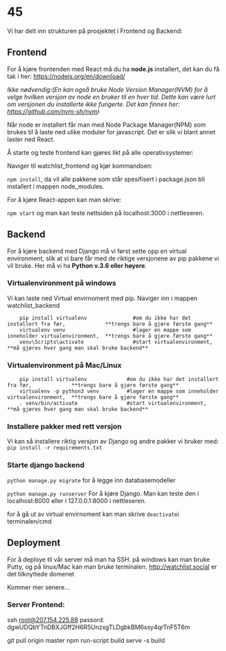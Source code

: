 # 45

Vi har delt inn strukturen på prosjektet i Frontend og Backend:

## Frontend 
For å kjøre frontenden med React må du ha __node.js__ installert, 
det kan du få tak i her: https://nodejs.org/en/download/


*Ikke nødvendig:(En kan også bruke Node Version Manager(NVM) for å velge hvilken versjon av node en bruker til en hver tid. Dette kan være lurt om versjonen du installerte ikke fungerte. Det kan finnes her: https://github.com/nvm-sh/nvm)*

Når node er installert får man med Node Package Manager(NPM) som brukes til å laste ned ulike moduler for javascript. Det er slik vi blant annet laster ned React.

Å starte og teste frontend kan gjøres likt på alle operativsystemer:

Naviger til watchlist_frontend og kjør kommandoen:

`npm install`, da vil alle pakkene som står spesifisert i package.json bli installert i mappen node_modules.

For å kjøre React-appen kan man skrive:

`npm start` og man kan teste nettsiden på localhost:3000 i nettleseren.


## Backend
For å kjøre backend med Django må vi først sette opp en virtual environment, slik at vi bare får med de riktige versjonene av pip pakkene vi vil bruke. Her må vi ha __Python v.3.6 eller høyere__.

### Virtualenvironment på windows
Vi kan laste ned Virtual envirnoment med pip. Naviger inn i mappen watchlist_backend

        pip install virtualenv               #om du ikke har det installert fra før,             **trengs bare å gjøre første gang**
        virtualenv venv                      #lager en mappe som inneholder virtualenvironment,  **trengs bare å gjøre første gang**
        venv\Scripts\activate                #start virtualenvironment,                          **må gjøres hver gang man skal bruke backend**

### Virtualenvironment på Mac/Linux

        pip install virtualenv             #om du ikke har det installert fra før,             **trengs bare å gjøre første gang**
        virtualenv -p python3 venv         #lager en mappe som inneholder virtualenvironment,  **trengs bare å gjøre første gang**
        . venv/bin/activate                #start virtualenvironment,                          **må gjøres hver gang man skal bruke backend**
### Installere pakker med rett versjon

Vi kan så installere riktig versjon av Django og andre pakker vi bruker med: `pip install -r requirements.txt`

### Starte django backend

`python manage.py migrate` for å legge inn databasemodeller

`python manage.py runserver` For å kjøre Django. Man kan teste den i localhost:8000 eller i 127.0.0.1:8000 i nettleseren.

for å gå ut av virtual envirnoment kan man skrive `deactivate`i terminalen/cmd

## Deployment
For å deploye til vår server må man ha SSH. på windows kan man bruke Putty, og på linux/Mac kan man bruke terminalen.
http://watchlist.social er det tilknyttede domenet

Kommer mer senere...

### Server Frontend:
 ssh root@207.154.225.88
 passord: dgwUDQbYTnDBXJGff2H6R5UnzxgTLDgbkBM6ssy4qrTnF5T6m
 
 git pull origin master
 npm run-script build
 serve -s build


